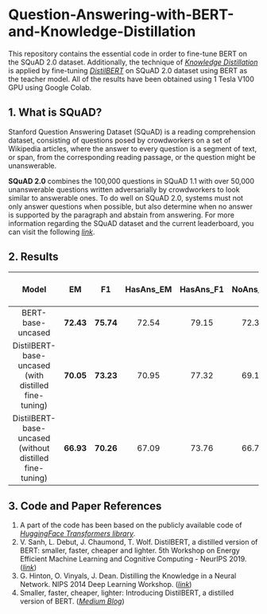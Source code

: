 # Question-Answering-with-BERT-and-Knowledge-Distillation

This repository contains the essential code in order to fine-tune BERT on the SQuAD 2.0 dataset. Additionally, the technique of [_Knowledge Distillation_](https://arxiv.org/abs/1503.02531) is applied by fine-tuning [_DistilBERT_](https://arxiv.org/abs/1910.01108) on SQuAD 2.0 dataset using BERT as the teacher model. All of the results have been obtained using 1 Tesla V100 GPU using Google Colab. 


## 1. What is SQuAD?
Stanford Question Answering Dataset (SQuAD) is a reading comprehension dataset, consisting of questions posed by crowdworkers on a set of Wikipedia articles, where the answer to every question is a segment of text, or span, from the corresponding reading passage, or the question might be unanswerable.

<b>SQuAD 2.0</b> combines the 100,000 questions in SQuAD 1.1 with over 50,000 unanswerable questions written adversarially by crowdworkers to look similar to answerable ones. To do well on SQuAD 2.0, systems must not only answer questions when possible, but also determine when no answer is supported by the paragraph and abstain from answering. For more information regarding the SQuAD dataset and the current leaderboard, you can visit the following [_link_](https://rajpurkar.github.io/SQuAD-explorer/).


## 2. Results

| Model                                                      | EM                    | F1 | HasAns_EM | HasAns_F1 | NoAns_EM | NoAns_F1  | No. of parameters (millions) |
| :---:                                                      |    :---:              | :---:| :---:| :---:| :---:| :---:| :---:| 
| BERT-base-uncased                                          |  **72.43**            | **75.74** | 72.54 | 79.15 | 72.33 | 72.33 | 110 |   
| DistilBERT-base-uncased (with distilled fine-tuning)       |  **70.05**            | **73.23** | 70.95 | 77.32 | 69.15 | 69.15 | 66 |   
| DistilBERT-base-uncased (without distilled fine-tuning)    |  **66.93**            | **70.26** | 67.09 | 73.76 | 66.78 | 66.78 | 66 |  


## 3. Code and Paper References

1. A part of the code has been based on the publicly available code of [_HuggingFace Transformers library_](https://github.com/huggingface/transformers).
2. V. Sanh, L. Debut, J. Chaumond, T. Wolf. DistilBERT, a distilled version of BERT: smaller, faster, cheaper and lighter. 5th Workshop on Energy Efficient Machine Learning and Cognitive Computing - NeurIPS 2019. ([_link_](https://arxiv.org/abs/1910.01108))
3. G. Hinton, O. Vinyals, J. Dean. Distilling the Knowledge in a Neural Network. NIPS 2014 Deep Learning Workshop. ([_link_](https://arxiv.org/abs/1503.02531))
4. Smaller, faster, cheaper, lighter: Introducing DistilBERT, a distilled version of BERT. ([_Medium Blog_](https://medium.com/huggingface/distilbert-8cf3380435b5))

